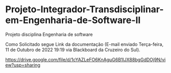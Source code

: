 # Projeto-Integrador-Transdisciplinar-em-Engenharia-de-Software-II
Projeto disciplina Engenharia de software

Como Solicitado segue Link da documentação (E-mail enviado Terça-feira, 11 de Outubro de 2022 19:19 via Blackboard da Cruzeiro do Sul).

https://drive.google.com/file/d/1cYAZLeFO6KnAguG6B1lJX88bgGdDOj9N/view?usp=sharing
